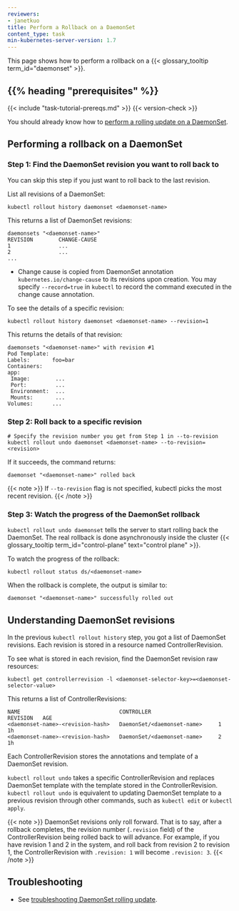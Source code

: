```yaml
---
reviewers:
- janetkuo
title: Perform a Rollback on a DaemonSet
content_type: task
min-kubernetes-server-version: 1.7
---
```


<!-- overview -->

This page shows how to perform a rollback on a {{< glossary_tooltip term_id="daemonset" >}}.


## {{% heading "prerequisites" %}}

{{< include "task-tutorial-prereqs.md" >}} {{< version-check >}}

You should already know how to [perform a rolling update on a
 DaemonSet](/docs/tasks/manage-daemon/update-daemon-set/).

<!-- steps -->

## Performing a rollback on a DaemonSet

### Step 1: Find the DaemonSet revision you want to roll back to

You can skip this step if you just want to roll back to the last revision.

List all revisions of a DaemonSet:

```shell
kubectl rollout history daemonset <daemonset-name>
```

This returns a list of DaemonSet revisions:

```
daemonsets "<daemonset-name>"
REVISION        CHANGE-CAUSE
1               ...
2               ...
...
```

* Change cause is copied from DaemonSet annotation `kubernetes.io/change-cause`
  to its revisions upon creation. You may specify `--record=true` in `kubectl`
  to record the command executed in the change cause annotation.

To see the details of a specific revision:

```shell
kubectl rollout history daemonset <daemonset-name> --revision=1
```

This returns the details of that revision:

```
daemonsets "<daemonset-name>" with revision #1
Pod Template:
Labels:       foo=bar
Containers:
app:
 Image:        ...
 Port:         ...
 Environment:  ...
 Mounts:       ...
Volumes:      ...
```

### Step 2: Roll back to a specific revision

```shell
# Specify the revision number you get from Step 1 in --to-revision
kubectl rollout undo daemonset <daemonset-name> --to-revision=<revision>
```

If it succeeds, the command returns:

```
daemonset "<daemonset-name>" rolled back
```

{{< note >}}
If `--to-revision` flag is not specified, kubectl picks the most recent revision.
{{< /note >}}

### Step 3: Watch the progress of the DaemonSet rollback

`kubectl rollout undo daemonset` tells the server to start rolling back the
DaemonSet. The real rollback is done asynchronously inside the cluster
{{< glossary_tooltip term_id="control-plane" text="control plane" >}}.

To watch the progress of the rollback:

```shell
kubectl rollout status ds/<daemonset-name>
```

When the rollback is complete, the output is similar to:

```
daemonset "<daemonset-name>" successfully rolled out
```


<!-- discussion -->

## Understanding DaemonSet revisions

In the previous `kubectl rollout history` step, you got a list of DaemonSet
revisions. Each revision is stored in a resource named ControllerRevision.

To see what is stored in each revision, find the DaemonSet revision raw
resources:

```shell
kubectl get controllerrevision -l <daemonset-selector-key>=<daemonset-selector-value>
```

This returns a list of ControllerRevisions:

```
NAME                               CONTROLLER                     REVISION   AGE
<daemonset-name>-<revision-hash>   DaemonSet/<daemonset-name>     1          1h
<daemonset-name>-<revision-hash>   DaemonSet/<daemonset-name>     2          1h
```

Each ControllerRevision stores the annotations and template of a DaemonSet
revision.

`kubectl rollout undo` takes a specific ControllerRevision and replaces
DaemonSet template with the template stored in the ControllerRevision.
`kubectl rollout undo` is equivalent to updating DaemonSet template to a
previous revision through other commands, such as `kubectl edit` or `kubectl
apply`.

{{< note >}}
DaemonSet revisions only roll forward. That is to say, after a
rollback completes, the revision number (`.revision` field) of the
ControllerRevision being rolled back to will advance. For example, if you
have revision 1 and 2 in the system, and roll back from revision 2 to revision
1, the ControllerRevision with `.revision: 1` will become `.revision: 3`.
{{< /note >}}

## Troubleshooting

* See [troubleshooting DaemonSet rolling
  update](/docs/tasks/administer-cluster/update-daemon-set/#troubleshooting).
